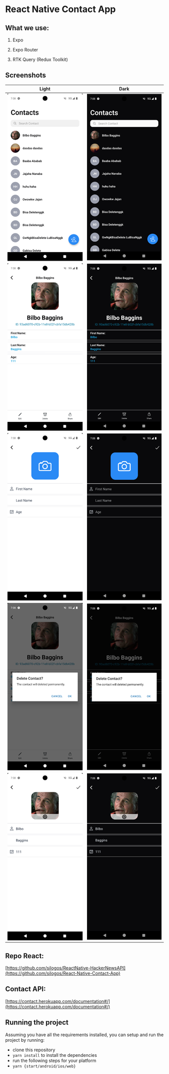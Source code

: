 # React Native Contact App

## What we use: 

1. Expo

2. Expo Router

3. RTK Query (Redux Toolkit)


## Screenshots
| Light   |      Dark |
|----------|:-------------:|
![list](./screenshots/light-list.png "list") | ![list](./screenshots/dark-list.png "list") |
![detail](./screenshots/light-detail.png "detail") | ![detail](./screenshots/dark-detail.png "detail") |
![add](./screenshots/light-add.png "add") | ![add](./screenshots/dark-add.png "add") |
![delete](./screenshots/light-delete.png "delete") | ![delete](./screenshots/dark-delete.png "delete") |
![edit](./screenshots/light-edit.png "edit") | ![edit](./screenshots/dark-edit.png "edit") |


## Repo React: 

[https://github.com/silogos/ReactNative-HackerNewsAPI](https://github.com/silogos/React-Native-Contact-App)


## Contact API:

[https://contact.herokuapp.com/documentation#/](https://contact.herokuapp.com/documentation#/)


## Running the project

Assuming you have all the requirements installed, you can setup and run the project by running:

- clone this repository
- `yarn install` to install the dependencies
- run the following steps for your platform
- `yarn {start/android/ios/web}`